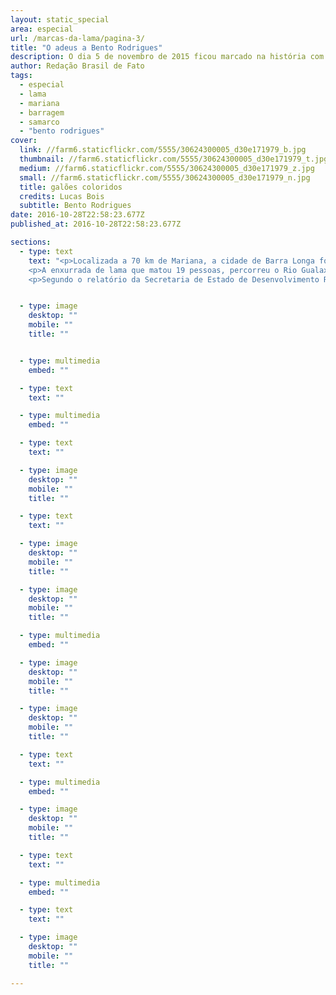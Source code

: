 ```yaml
---
layout: static_special
area: especial
url: /marcas-da-lama/pagina-3/
title: "O adeus a Bento Rodrigues"
description: O dia 5 de novembro de 2015 ficou marcado na história com o maior desastre ambiental do país
author: Redação Brasil de Fato
tags:
  - especial
  - lama
  - mariana
  - barragem
  - samarco
  - "bento rodrigues"
cover:
  link: //farm6.staticflickr.com/5555/30624300005_d30e171979_b.jpg
  thumbnail: //farm6.staticflickr.com/5555/30624300005_d30e171979_t.jpg
  medium: //farm6.staticflickr.com/5555/30624300005_d30e171979_z.jpg
  small: //farm6.staticflickr.com/5555/30624300005_d30e171979_n.jpg
  title: galões coloridos
  credits: Lucas Bois
  subtitle: Bento Rodrigues
date: 2016-10-28T22:58:23.677Z
published_at: 2016-10-28T22:58:23.677Z

sections:
  - type: text
    text: "<p>Localizada a 70 km de Mariana, a cidade de Barra Longa foi uma das impactadas pela lama de rejeito da mineradora Samarco, após o rompimento da barragem de Fundão, em 5 de novembro de 2015.</p>
    <p>A enxurrada de lama que matou 19 pessoas, percorreu o Rio Gualaxo, e chegou no local por volta das 22h, devastando o perímetro urbano da cidade, invadindo casas e destruindo patrimônios públicos, entre eles a Praça Manoel Lino Mol, além do povoado de Gesteira, de pouco mais de 100 habitantes, onde a lama atingiu a tradicional Igreja de Nossa Senhora da Conceição.</p>
    <p>Segundo o relatório da Secretaria de Estado de Desenvolvimento Regional de Política Urbana e Gestão Metropolitana (SEDRU), Barra Longa, cuja população é de cerca de 6 mil pessoas, foi prejudicada principalmente na pecuária e no comércio, com prejuízos imediatos estimados em R$ 14,5 milhões e R$ 1 milhão, respectivamente. Tais perdas ainda são presentes na vida de pequenos produtores e comerciantes que não conseguiram voltar a ter a receita anterior à tragédia.</p>"


  - type: image
    desktop: ""
    mobile: ""
    title: ""


  - type: multimedia
    embed: ""

  - type: text
    text: ""

  - type: multimedia
    embed: ""

  - type: text
    text: ""

  - type: image
    desktop: ""
    mobile: ""
    title: ""

  - type: text
    text: ""

  - type: image
    desktop: ""
    mobile: ""
    title: ""

  - type: image
    desktop: ""
    mobile: ""
    title: ""

  - type: multimedia
    embed: ""

  - type: image
    desktop: ""
    mobile: ""
    title: ""

  - type: image
    desktop: ""
    mobile: ""
    title: ""   

  - type: text
    text: ""  

  - type: multimedia
    embed: ""   

  - type: image
    desktop: ""
    mobile: ""
    title: ""  

  - type: text
    text: ""  

  - type: multimedia
    embed: ""     

  - type: text
    text: ""

  - type: image
    desktop: ""
    mobile: ""
    title: ""  

---
```


